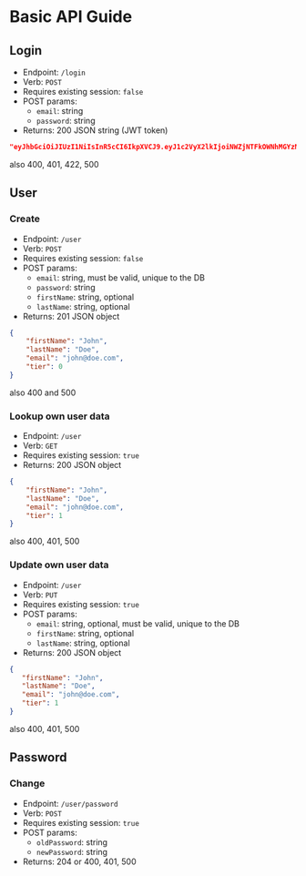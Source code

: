 # Basic API Guide

## Login

* Endpoint: `/login`
* Verb: `POST`
* Requires existing session: `false`
* POST params:
    - `email`: string
    - `password`: string
* Returns: 200 JSON string (JWT token)
```json
"eyJhbGciOiJIUzI1NiIsInR5cCI6IkpXVCJ9.eyJ1c2VyX2lkIjoiNWZjNTFkOWNhMGYzNTFmYjYyMjkwMDlhIiwidGllciI6MSwiZXhwIjoxNjA2ODQwNjAxLCJpYXQiOjE2MDY3NTQyMDEsImlzcyI6IlNreW5ldCBBY2NvdW50cyJ9.0dhkOMHFBcoZSSBDrVBca5SOSeU3zMEOLVfNQWf_cOI"
```
also 400, 401, 422, 500

## User

### Create

* Endpoint: `/user`
* Verb: `POST`
* Requires existing session: `false`
* POST params:
    - `email`: string, must be valid, unique to the DB
    - `password`: string 
    - `firstName`: string, optional
    - `lastName`: string, optional
* Returns: 201 JSON object
```json
{
    "firstName": "John",
    "lastName": "Doe",
    "email": "john@doe.com",
    "tier": 0
}
```
also 400 and 500

### Lookup own user data

* Endpoint: `/user`
* Verb: `GET`
* Requires existing session: `true`
* Returns: 200 JSON object
```json
{
    "firstName": "John",
    "lastName": "Doe",
    "email": "john@doe.com",
    "tier": 1
}
```
also 400, 401, 500

### Update own user data

* Endpoint: `/user`
* Verb: `PUT`
* Requires existing session: `true`
* POST params:
    - `email`: string, optional, must be valid, unique to the DB
    - `firstName`: string, optional
    - `lastName`: string, optional
* Returns: 200 JSON object
```json
{
   "firstName": "John",
   "lastName": "Doe",
   "email": "john@doe.com",
   "tier": 1
}
```
also 400, 401, 500

## Password

### Change

* Endpoint: `/user/password`
* Verb: `POST`
* Requires existing session: `true`
* POST params:
    - `oldPassword`: string
    - `newPassword`: string
* Returns: 204 or 400, 401, 500

